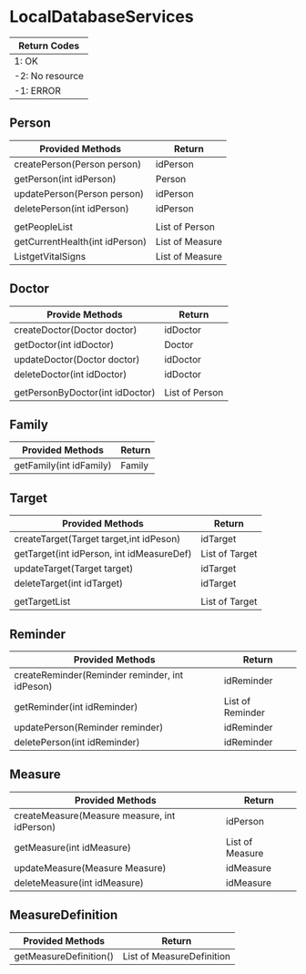 # LocalDatabaseServices

|Return Codes|
|---|
| 1: OK|
|-2: No resource|
|-1: ERROR|


## **Person**
| Provided Methods | Return |
|------------------|--------|
|createPerson(Person person)| idPerson |
|getPerson(int idPerson)| Person |
|updatePerson(Person person)| idPerson |
|deletePerson(int idPerson)| idPerson |
|||
|getPeopleList|List of Person|
|getCurrentHealth(int idPerson)|List of Measure |
|ListgetVitalSigns|List of Measure|


## **Doctor**
|Provide Methods|Return|
|---|---|
|createDoctor(Doctor doctor)| idDoctor |
|getDoctor(int idDoctor)| Doctor |
|updateDoctor(Doctor doctor)| idDoctor |
|deleteDoctor(int idDoctor)| idDoctor |
|||
|getPersonByDoctor(int idDoctor)|List of Person|


## **Family**
| Provided Methods | Return |
|------------------|--------|
|getFamily(int idFamily)|Family|


## **Target**
| Provided Methods | Return |
|------------------|--------|
|createTarget(Target target,int idPeson)| idTarget |
|getTarget(int idPerson, int idMeasureDef)| List of Target |
|updateTarget(Target target)| idTarget |
|deleteTarget(int idTarget)| idTarget |
|||
|getTargetList|List of Target|


## **Reminder**
| Provided Methods | Return |
|------------------|--------|
|createReminder(Reminder reminder, int idPeson)| idReminder |
|getReminder(int idReminder)| List of Reminder |
|updatePerson(Reminder reminder)| idReminder |
|deletePerson(int idReminder)| idReminder |


## **Measure**
| Provided Methods | Return |
|------------------|--------|
|createMeasure(Measure measure, int idPerson)| idPerson |
|getMeasure(int idMeasure)| List of Measure |
|updateMeasure(Measure Measure)| idMeasure |
|deleteMeasure(int idMeasure)| idMeasure |

## **MeasureDefinition**
| Provided Methods | Return |
|------------------|--------|
|getMeasureDefinition()| List of MeasureDefinition |
